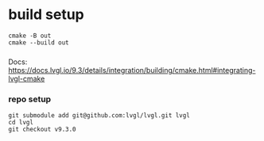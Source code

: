 

# build setup 


```
cmake -B out
cmake --build out
```


### 

Docs: https://docs.lvgl.io/9.3/details/integration/building/cmake.html#integrating-lvgl-cmake

### repo setup 

```
git submodule add git@github.com:lvgl/lvgl.git lvgl
cd lvgl
git checkout v9.3.0
```